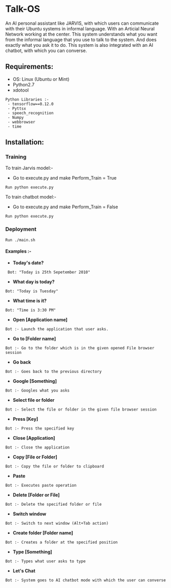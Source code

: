 # Talk-OS
An AI personal assistant like JARVIS, with which users can communicate with their Ubuntu systems in informal language. With an Articial Neural Network working at the center. This system understands what you want from the informal language that you use to talk to the system. And does exactly what you ask it to do.
This system is also integrated with an AI chatbot, with which you can converse.

## Requirements:
- OS: Linux (Ubuntu or Mint)
- Python2.7
- xdotool

```
Python Libraries :-
 - tensorflow==0.12.0
 - Pyttsx
 - speech_recognition
 - Numpy
 - webbrowser
 - time
```

## Installation:
### Training
To train Jarvis model:-
- Go to execute.py and make Perform_Train = True
```
Run python execute.py
```

To train chatbot model:-
- Go to execute.py and make Perform_Train = False
```
Run python execute.py
```

### Deployment
```
Run ./main.sh
```
#### Examples :-
* **Today's date?**
```
 Bot: "Today is 25th Sepetember 2010"
 ```
* **What day is today?**
```
Bot: "Today is Tuesday"
```
* **What time is it?**
```
Bot: "Time is 3:30 PM"
```
* **Open [Application name]**
```
Bot :- Launch the application that user asks.
```
* **Go to [Folder name]**
```
Bot :- Go to the folder which is in the given opened File browser session
```
* **Go back**
```
Bot :- Goes back to the previous directory
```
* **Google [Something]**
```
Bot :- Googles what you asks
```
* **Select file or folder**
```
Bot :- Select the file or folder in the given file browser session
```
* **Press [Key]**
```
Bot :- Press the specified key
```
* **Close [Application]**
```
Bot :- Close the application
```
* **Copy [File or Folder]**
```
Bot :- Copy the file or folder to clipboard
```
* **Paste**
```
Bot :- Executes paste operation
```
* **Delete [Folder or File]**
```
Bot :- Delete the specified folder or file
```
* **Switch window**
```
Bot :- Switch to next window (Alt+Tab action)
```
* **Create folder [Folder name]**
```
Bot :- Creates a folder at the specified position
```
* **Type [Something]**
```
Bot :- Types what user asks to type
```
* **Let's Chat**
```
Bot :- System goes to AI chatbot mode with which the user can converse
```
